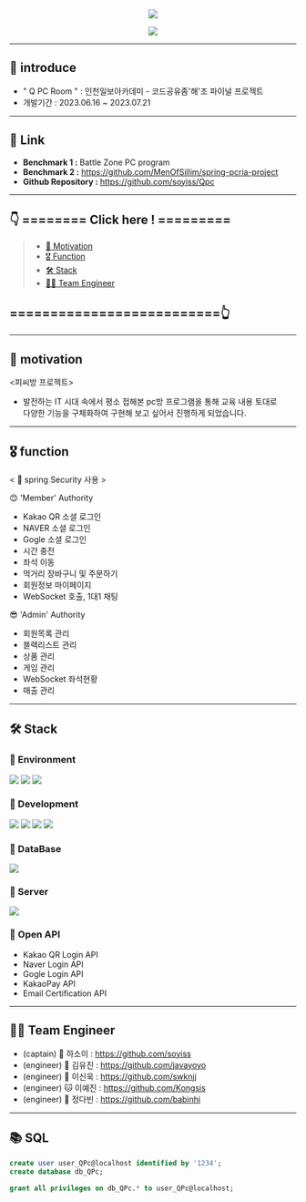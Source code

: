 <div align=center>
	<img src="https://capsule-render.vercel.app/api?type=waving&color=timeGradient&height=200&section=header&text=%F0%9F%95%B9%20Q%20Pc%20Room%20%F0%9F%8E%AE&fontSize=60" />	
</div>

<p align="center">
  <img src="https://github.com/javayoyo/PCRoom/assets/127707560/7cf4be72-8f37-4143-ac61-842fa113065b">
</p>

---
## 🎲 introduce
- " Q PC Room " : 인천일보아카데미 - 코드공유좀'해'조 파이널 프로젝트 <br>
- 개발기간 : 2023.06.16 ~ 2023.07.21
---
  
## 🔗 Link
- **Benchmark 1 :** Battle Zone PC program
- **Benchmark 2 :** https://github.com/MenOfSillim/spring-pcria-project
- **Github Repository :** https://github.com/soyiss/Qpc

---

## 👇 ======== Click here ! =========
>
>  - [💭 Motivation](#-motivation)
>  - [🎖 Function](#-function)
>  - [🛠 Stack](#-stack)
>  - [👨‍💻 Team Engineer](#-team-engineer)
## ==========================👆

---

## 💭 motivation
<피씨방 프로젝트>
- 발전하는 IT 시대 속에서 평소 접해본 pc방 프로그램을 통해 교육 내용 토대로 <br>
다양한 기능을 구체화하여 구현해 보고 싶어서 진행하게 되었습니다.
 
---

## 🎖 function
< 🔑 spring Security 사용 > <br>

😊 'Member' Authority
- Kakao QR 소셜 로그인
- NAVER 소셜 로그인
- Gogle 소셜 로그인   
- 시간 충전
- 좌석 이동
- 먹거리 장바구니 및 주문하기
- 회원정보 마이페이지
- WebSocket 호출, 1대1 채팅 <br>

😎 'Admin' Authority
- 회원목록 관리
- 블랙리스트 관리
- 상품 관리
- 게임 관리
- WebSocket 좌석현황
- 매출 관리

---

## 🛠 Stack
### 🌱 Environment
<div align=left>
  <img src="https://img.shields.io/badge/intelliJ-CC6699?style=flat-square&logo=Java&logoColor=white" />
<img src="https://img.shields.io/badge/Java-654FF0?style=flat-square&logo=Java&logoColor=white" />
<img src="https://img.shields.io/badge/GitHub-181717?style=flat&logo=GitHub&logoColor=white" />
</div>

### 🌱 Development
<div align=left>
<img src="https://img.shields.io/badge/jQuery-0769AD?style=flat&logo=jQuery&logoColor=white" />
<img src="https://img.shields.io/badge/HTML-E34F26?style=flat&logo=HTML5&logoColor=white" />
<img src="https://img.shields.io/badge/CSS-1572B6?style=flat&logo=CSS3&logoColor=white" />
<img src="https://img.shields.io/badge/JavaScript-34E27A?style=flat&logo=JavaScript&logoColor=white" /> 
</div>

### 🌱 DataBase
<div align=left>
<img src="https://img.shields.io/badge/MySQL-4479A1?style=flat&logo=MySQL&logoColor=white" />
</div>

### 🌱 Server
<div align=left>
<img src="https://img.shields.io/badge/Tomcat-F8DC75?style=flat&logo=ApacheTomcat&logoColor=white" />
</div>

### 🌱 Open API
- Kakao QR Login API
- Naver Login API
- Gogle Login API
- KakaoPay API
- Email Certification API 
  <br>

---

## 👨‍💻 Team Engineer
- (captain) 🐹 하소이 : https://github.com/soyiss 
- (engineer) 🦁 김유진 : https://github.com/javayoyo
- (engineer) 🐼 이신욱 : https://github.com/swknjj
- (engineer) 🐱 이예진 : https://github.com/Kongsis 
- (engineer) 🐰 정다빈 : https://github.com/babinhi

---

## 📚 SQL
```sql
create user user_QPc@localhost identified by '1234';
create database db_QPc;

grant all privileges on db_QPc.* to user_QPc@localhost;
```
